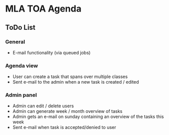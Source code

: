 # MLA TOA Agenda

## ToDo List

### General
* E-mail functionality (via queued jobs)

### Agenda view
* User can create a task that spans over multiple classes
* Sent e-mail to the admin when a new task is created / edited

### Admin panel
* Admin can edit / delete users
* Admin can generate week / month overview of tasks
* Admin gets an e-mail on sunday containing an overview of the tasks this week
* Sent e-mail when task is accepted/denied to user
